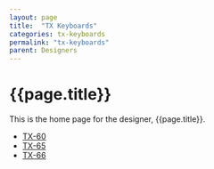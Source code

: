 ```yaml
---
layout: page
title:  "TX Keyboards"
categories: tx-keyboards
permalink: "tx-keyboards"
parent: Designers
---
```

# {{page.title}}
This is the home page for the designer, {{page.title}}.

- [TX-60](/tx-keyboards/tx-60)
- [TX-65](/tx-keyboards/tx-65)
- [TX-66](/tx-keyboards/tx-66)
